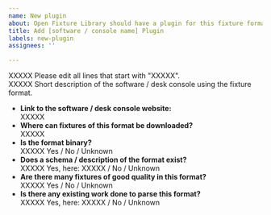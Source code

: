 ```yaml
---
name: New plugin
about: Open Fixture Library should have a plugin for this fixture format.
title: Add [software / console name] Plugin
labels: new-plugin
assignees: ''

---
```


XXXXX Please edit all lines that start with "XXXXX".  
XXXXX Short description of the software / desk console using the fixture format.

- **Link to the software / desk console website:**  
  XXXXX
- **Where can fixtures of this format be downloaded?**  
  XXXXX
- **Is the format binary?**  
  XXXXX Yes / No / Unknown
- **Does a schema / description of the format exist?**  
  XXXXX Yes, here: XXXXX / No / Unknown
- **Are there many fixtures of good quality in this format?**  
  XXXXX Yes / No / Unknown
- **Is there any existing work done to parse this format?**  
  XXXXX Yes, here: XXXXX / No / Unknown
